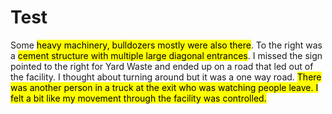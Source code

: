 # Test

Some <mark class="technology">heavy machinery, bulldozers mostly were also there</mark>. To the right was a <mark class="architecture">cement structure with multiple large diagonal entrances</mark>. I missed the sign pointed to the right for Yard Waste and ended up on a road that led out of the facility. I thought about turning around but it was a one way road. <mark class="surveillance">There was another person in a truck at the exit who was watching people leave. I felt a bit like my movement through the facility was controlled.</mark>